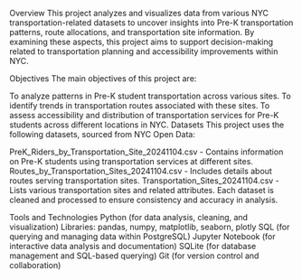 Overview
This project analyzes and visualizes data from various NYC transportation-related datasets to uncover insights into Pre-K transportation patterns, route allocations, and transportation site information. By examining these aspects, this project aims to support decision-making related to transportation planning and accessibility improvements within NYC.

Objectives
The main objectives of this project are:

To analyze patterns in Pre-K student transportation across various sites.
To identify trends in transportation routes associated with these sites.
To assess accessibility and distribution of transportation services for Pre-K students across different locations in NYC.
Datasets
This project uses the following datasets, sourced from NYC Open Data:

PreK_Riders_by_Transportation_Site_20241104.csv - Contains information on Pre-K students using transportation services at different sites.
Routes_by_Transportation_Sites_20241104.csv - Includes details about routes serving transportation sites.
Transportation_Sites_20241104.csv - Lists various transportation sites and related attributes.
Each dataset is cleaned and processed to ensure consistency and accuracy in analysis.

Tools and Technologies
Python (for data analysis, cleaning, and visualization)
Libraries: pandas, numpy, matplotlib, seaborn, plotly
SQL (for querying and managing data within PostgreSQL)
Jupyter Notebook (for interactive data analysis and documentation)
SQLite (for database management and SQL-based querying)
Git (for version control and collaboration)
